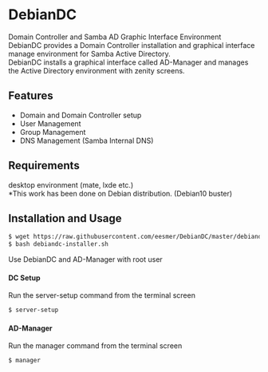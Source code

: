 # DebianDC
Domain Controller and Samba AD Graphic Interface Environment<br>
DebianDC provides a Domain Controller installation and graphical interface manage environment for Samba Active Directory.<br>
DebianDC installs a graphical interface called AD-Manager and manages the Active Directory environment with zenity screens.<br>

## Features
- Domain and Domain Controller setup
- User Management
- Group Management
- DNS Management (Samba Internal DNS)

## Requirements
desktop environment (mate, lxde etc.)<br>
*This work has been done on Debian distribution. (Debian10 buster)

## Installation and Usage
```sh
$ wget https://raw.githubusercontent.com/eesmer/DebianDC/master/debiandc-installer.sh
$ bash debiandc-installer.sh
```
Use DebianDC and AD-Manager with root user
#### DC Setup
Run the server-setup command from the terminal screen
```sh
$ server-setup
```
#### AD-Manager
Run the manager command from the terminal screen
```sh
$ manager
```
